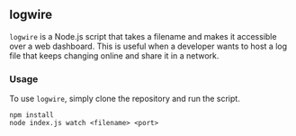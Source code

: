 ## logwire

`logwire` is a Node.js script that takes a filename and makes it accessible over a web dashboard. This is useful when a developer wants to host a log file that keeps changing online and share it in a network.

### Usage

To use `logwire`, simply clone the repository and run the script.

```
npm install
node index.js watch <filename> <port>
```
